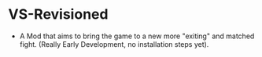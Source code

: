 # VS-Revisioned
- A Mod that aims to bring the game to a new more "exiting" and matched fight. (Really Early Development, no installation steps yet).
